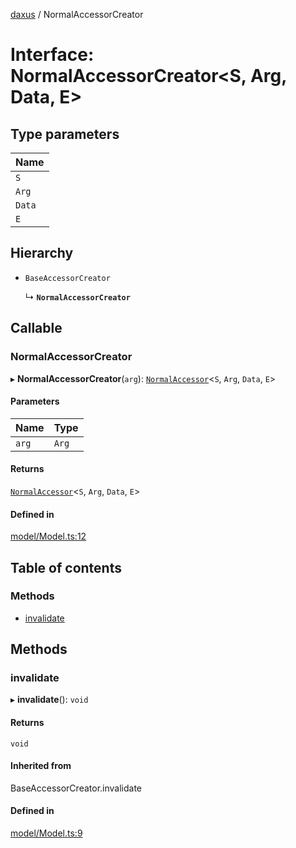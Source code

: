 [daxus](../README.md) / NormalAccessorCreator

# Interface: NormalAccessorCreator<S, Arg, Data, E\>

## Type parameters

| Name |
| :------ |
| `S` |
| `Arg` |
| `Data` |
| `E` |

## Hierarchy

- `BaseAccessorCreator`

  ↳ **`NormalAccessorCreator`**

## Callable

### NormalAccessorCreator

▸ **NormalAccessorCreator**(`arg`): [`NormalAccessor`](../classes/NormalAccessor.md)<`S`, `Arg`, `Data`, `E`\>

#### Parameters

| Name | Type |
| :------ | :------ |
| `arg` | `Arg` |

#### Returns

[`NormalAccessor`](../classes/NormalAccessor.md)<`S`, `Arg`, `Data`, `E`\>

#### Defined in

[model/Model.ts:12](https://github.com/jason89521/react-fetch/blob/6ec4382/src/lib/model/Model.ts#L12)

## Table of contents

### Methods

- [invalidate](NormalAccessorCreator.md#invalidate)

## Methods

### invalidate

▸ **invalidate**(): `void`

#### Returns

`void`

#### Inherited from

BaseAccessorCreator.invalidate

#### Defined in

[model/Model.ts:9](https://github.com/jason89521/react-fetch/blob/6ec4382/src/lib/model/Model.ts#L9)
